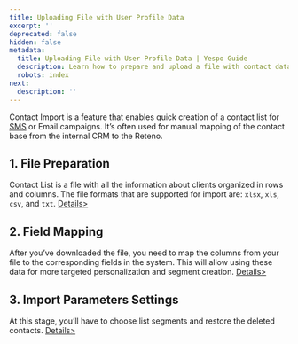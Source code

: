 ```yaml
---
title: Uploading File with User Profile Data
excerpt: ''
deprecated: false
hidden: false
metadata:
  title: Uploading File with User Profile Data | Yespo Guide
  description: Learn how to prepare and upload a file with contact data
  robots: index
next:
  description: ''
---
```

Contact Import is a feature that enables quick creation of a contact list for [SMS](https://docs.yespo.io/docs/creation-sms) or Email campaigns. It’s often used for manual mapping of the contact base from the internal CRM to the Reteno.

## 1. File Preparation

Contact List is a file with all the information about clients organized in rows and columns. The file formats that are supported for import are: `xlsx`, `xls`, `csv`, and `txt`. [Details>](https://docs.yespo.io/docs/files-preparation)

## 2. Field Mapping

After you’ve downloaded the file, you need to map the columns from your file to the corresponding fields in the system. This will allow using these data for more targeted personalization and segment creation. [Details>](https://docs.yespo.io/docs/file-uploading#mapping-contact-fields)

## 3. Import Parameters Settings

At this stage, you’ll have to choose list segments and restore the deleted contacts. [Details>](https://docs.yespo.io/docs/file-uploading#import-parameters)